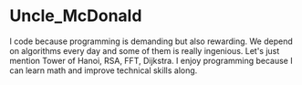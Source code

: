 # Uncle_McDonald
I code because programming is demanding but also rewarding. We depend on algorithms every day 
and some of them is really ingenious. Let's just mention Tower of Hanoi, RSA, FFT, Dijkstra. I enjoy programming 
because I can learn math and improve technical skills along. 
